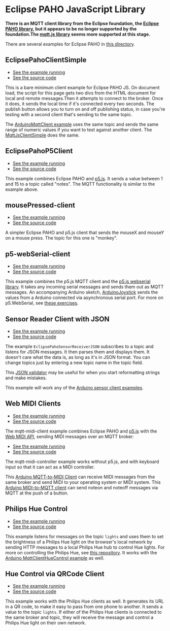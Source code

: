 # Eclipse PAHO JavaScript Library

**There is an MQTT client library from the Eclipse foundation, the [Eclipse PAHO library](https://github.com/eclipse-paho/paho.mqtt.javascript), but it appears to be no longer supported by the foundation.The [mqtt.js library](browser-clients/mqttjs/) seems more supported at this stage.**

There are several examples for Eclipse PAHO in [this directory]({{site.codeurl}}/browser-clients/eclipse-pahojs/). 

## EclipsePahoClientSimple
* [See the example running](EclipsePahoClientSimple)
* [See the source code]({{site.codeurl}}/browser-clients/eclipse-pahojs/EclipsePahoClientSimple)

This is a bare minimum client example for Eclipse PAHO JS. On document load, the script for this page gets two divs from the HTML document for local and remote messages.Then it attempts to connect to the broker. Once it does, it sends the local time if it's connected every two seconds. The publish button allows you to turn on and off publishing status, in case you're testing with a second client that's sending to the same topic.

The [ArduinoMqttClient example]({{site.codeurl}}/arduino-clients/ArduinoMqttClient) uses the same topic and sends the same range of numeric values if you want to test against another client.  The [MqttJsClientSimple](../mqttjs/MqttJsClientSimple/) does the same. 

## EclipsePahoP5Client
* [See the example running](EclipsePahoP5Client)
* [See the source code]({{site.codeurl}}/browser-clients/eclipse-pahojs/EclipsePahoP5Client)

This example combines Eclipse PAHO and [p5.js](https://p5js.org/). It sends a value between 1 and 15 to a topic called "notes". The MQTT functionality is similar to the example above. 

## mousePressed-client

* [See the example running](mousePressed-client)
* [See the source code]({{site.codeurl}}/browser-clients/eclipse-pahojs/mousePressed-client)

A simpler Eclipse PAHO and p5.js client that sends the mouseX and mouseY on a mouse press. The topic for this one is "monkey".

## p5-webSerial-client
* [See the example running](p5-webSerial-client)
* [See the source code]({{site.codeurl}}/browser-clients/eclipse-pahojs/p5-webSerial-client)

This example combines the p5.js MQTT client and the [p5.js webserial library](https://github.com/yoonbuck/p5.WebSerial). It takes any incoming serial messages and sends them out as MQTT messages. An accompanying Arduino sketch, [ArduinoJoystick](p5-webSerial-client/ArduinoJoystick/) sends the values from a Arduino connected via asynchronous serial port. For more on p5.WebSerial, see [these exercises](https://itp.nyu.edu/physcomp/labs/#p5js_webserial_library).

## Sensor Reader Client with JSON
* [See the example running](EclipsePahoSensorReceiverJSON)
* [See the source code]({{site.codeurl}}/browser-clients/eclipse-pahojs/EclipsePahoSensorReceiverJSON)

The example `EclipsePahoSensorReceiverJSON` subscribes to a topic and listens for JSON messages. It then parses them and displays them. It doesn't care what the data is, as long as it's in JSON format. You can change topics just by entering a new topic name in the topic field.

This [JSON validator](https://jsonlint.com/) may be useful for when you start reformatting strings and make mistakes. 

This example will work any of the [Arduino sensor client examples]({{site.baseurl}}/arduino-clients/#sensor-clients).

## Web MIDI Clients

* [See the example running](mqtt-midi-client)
* [See the source code]({{site.codeurl}}/browser-clients/eclipse-pahojs/mqtt-midi-client)

The mqtt-midi-client example combines Eclipse PAHO and [p5.js](https://p5js.org) with the [Web MIDI API](https://www.w3.org/TR/webmidi/), sending MIDI messages over an MQTT broker:

* [See the example running](mqtt-midi-controller)
* [See the source code]({{site.codeurl}}/browser-clients/eclipse-pahojs/mqtt-midi-controller)

The mqtt-midi-controller example works without p5.js, and with keyboard input so that it can act as a MIDI controller.
 
This [Arduino MQTT-to-MIDI Client]({{site.codeurl}}/arduino-clients/MqttClientMIDIPlayer/MqttClientMIDIPlayer.ino) can receive MIDI messages from the same broker and send MIDI to your operating system or MIDI system.  This [Arduino MIDI-to-MQTT client]({{site.codeurl}}/arduino-clients/MqttClientMIDIController/MqttClientMIDIController.ino) can send noteon and noteoff messages via MQTT at the push of a button.

## Philips Hue Control

* [See the example running](EclipsePahoHueLightControl)
* [See the source code]({{site.codeurl}}/browser-clients/eclipse-pahojs/EclipsePahoHueLightControl/)

This example listens for messages on the topic `lights` and uses them to set the brightness of a Philips Hue light on the browser's local network by sending HTTP messages to a local Philips Hue hub to control Hue lights. For more on controlling the Philips Hue, see [this repository](https://tigoe.github.io/hue-control/). It works with the [Arduino MqttClientHueControl example]({{site.codeurl}}/arduino-clients/MqttClientHueControl/MqttClientHueControl.ino) as well. 

## Hue Control via QRCode Client

* [See the example running](EclipsePahoWithQRCode)
* [See the source code]({{site.codeurl}}/browser-clients/eclipse-pahojs/EclipsePahoHueLightControl/)

This example works with the Philips Hue clients as well.  It generates its URL in a QR code, to make it easy to pass from one phone to another. It sends a value to the topic `lights`. If either of the Philips Hue clients is connected to the same broker and topic, they will receive the message and control a Philips Hue light on their own network.